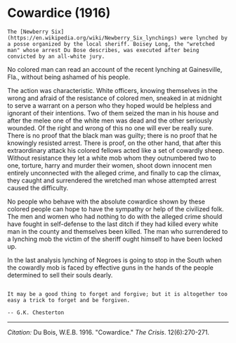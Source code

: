 <!--
title:   Cowardice
author:  Du Bois, W.E.B.
journal: The Crisis
year:    1916
volume:  12
issue:   6
pages:   270-271
-->
# Cowardice (1916)


```{margin}
The [Newberry Six](https://en.wikipedia.org/wiki/Newberry_Six_lynchings) were lynched by a posse organized by the local sheriff. Boisey Long, the "wretched man" whose arrest Du Bose describes, was executed after being convicted by an all-white jury.
```

No colored man can read an account of the recent lynching at Gainesville, Fla., without being ashamed of his people.

The action was characteristic. White officers, knowing themselves in the wrong and afraid of the resistance of colored men, sneaked in at midnight to serve a warrant on a person who they hoped would be helpless and ignorant of their intentions. Two of them seized the man in his house and after the melee one of the white men was dead and the other seriously wounded. Of the right and wrong of this no one will ever be really sure. There is no proof that the black man was guilty; there is no proof that he knowingly resisted arrest. There is proof, on the other hand, that after this extraordinary attack his colored fellows acted like a set of cowardly sheep. Without resistance they let a white mob whom they outnumbered two to one, torture, harry and murder their women, shoot down innocent men entirely unconnected with the alleged crime, and finally to cap the climax, they caught and surrendered the wretched man whose attempted arrest caused the difficulty.

No people who behave with the absolute cowardice shown by these colored people can hope to have the sympathy or help of the civilized folk. The men and women who had nothing to do with the alleged crime should have fought in self-defense to the last ditch if they had killed every white man in the county and themselves been killed. The man who surrendered to a lynching mob the victim of the sheriff ought himself to have been locked up.

In the last analysis lynching of Negroes is going to stop in the South when the cowardly mob is faced by effective guns in the hands of the people determined to sell their souls dearly.

```{epigraph}

It may be a good thing to forget and forgive; but it is altogether too easy a trick to forget and be forgiven.

-- G.K. Chesterton
```




______________
*Citation:* Du Bois, W.E.B. 1916. "Cowardice." *The Crisis*. 12(6):270-271.
